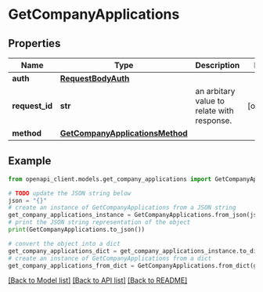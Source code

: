 # GetCompanyApplications


## Properties

Name | Type | Description | Notes
------------ | ------------- | ------------- | -------------
**auth** | [**RequestBodyAuth**](RequestBodyAuth.md) |  | 
**request_id** | **str** | an arbitary value to relate with response. | [optional] 
**method** | [**GetCompanyApplicationsMethod**](GetCompanyApplicationsMethod.md) |  | 

## Example

```python
from openapi_client.models.get_company_applications import GetCompanyApplications

# TODO update the JSON string below
json = "{}"
# create an instance of GetCompanyApplications from a JSON string
get_company_applications_instance = GetCompanyApplications.from_json(json)
# print the JSON string representation of the object
print(GetCompanyApplications.to_json())

# convert the object into a dict
get_company_applications_dict = get_company_applications_instance.to_dict()
# create an instance of GetCompanyApplications from a dict
get_company_applications_from_dict = GetCompanyApplications.from_dict(get_company_applications_dict)
```
[[Back to Model list]](../README.md#documentation-for-models) [[Back to API list]](../README.md#documentation-for-api-endpoints) [[Back to README]](../README.md)


